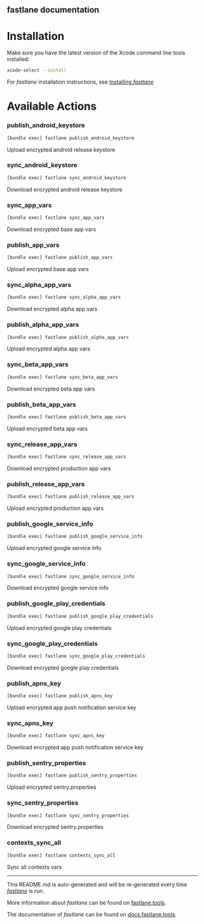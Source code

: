 fastlane documentation
----

# Installation

Make sure you have the latest version of the Xcode command line tools installed:

```sh
xcode-select --install
```

For _fastlane_ installation instructions, see [Installing _fastlane_](https://docs.fastlane.tools/#installing-fastlane)

# Available Actions

### publish_android_keystore

```sh
[bundle exec] fastlane publish_android_keystore
```

Upload encrypted android release keystore

### sync_android_keystore

```sh
[bundle exec] fastlane sync_android_keystore
```

Download encrypted android release keystore

### sync_app_vars

```sh
[bundle exec] fastlane sync_app_vars
```

Download encrypted base app vars

### publish_app_vars

```sh
[bundle exec] fastlane publish_app_vars
```

Upload encrypted base app vars

### sync_alpha_app_vars

```sh
[bundle exec] fastlane sync_alpha_app_vars
```

Download encrypted alpha app vars

### publish_alpha_app_vars

```sh
[bundle exec] fastlane publish_alpha_app_vars
```

Upload encrypted alpha app vars

### sync_beta_app_vars

```sh
[bundle exec] fastlane sync_beta_app_vars
```

Download encrypted beta app vars

### publish_beta_app_vars

```sh
[bundle exec] fastlane publish_beta_app_vars
```

Upload encrypted beta app vars

### sync_release_app_vars

```sh
[bundle exec] fastlane sync_release_app_vars
```

Download encrypted production app vars

### publish_release_app_vars

```sh
[bundle exec] fastlane publish_release_app_vars
```

Upload encrypted production app vars

### publish_google_service_info

```sh
[bundle exec] fastlane publish_google_service_info
```

Upload encrypted google service info

### sync_google_service_info

```sh
[bundle exec] fastlane sync_google_service_info
```

Download encrypted google service info

### publish_google_play_credentials

```sh
[bundle exec] fastlane publish_google_play_credentials
```

Upload encrypted google play credentials

### sync_google_play_credentials

```sh
[bundle exec] fastlane sync_google_play_credentials
```

Download encrypted google play credentials

### publish_apns_key

```sh
[bundle exec] fastlane publish_apns_key
```

Upload encrypted app push notification service key

### sync_apns_key

```sh
[bundle exec] fastlane sync_apns_key
```

Download encrypted app push notification service key

### publish_sentry_properties

```sh
[bundle exec] fastlane publish_sentry_properties
```

Upload encrypted sentry.properties

### sync_sentry_properties

```sh
[bundle exec] fastlane sync_sentry_properties
```

Download encrypted sentry.properties

### contexts_sync_all

```sh
[bundle exec] fastlane contexts_sync_all
```

Sync all contexts vars

----

This README.md is auto-generated and will be re-generated every time [_fastlane_](https://fastlane.tools) is run.

More information about _fastlane_ can be found on [fastlane.tools](https://fastlane.tools).

The documentation of _fastlane_ can be found on [docs.fastlane.tools](https://docs.fastlane.tools).
